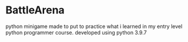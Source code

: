 # BattleArena
 python minigame made to put to practice what i learned in my entry level python programmer course.
 developed using python 3.9.7
